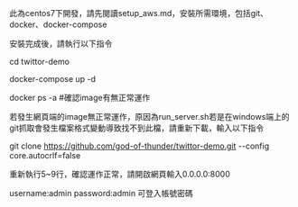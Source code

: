此為centos7下開發，請先閱讀setup_aws.md，安裝所需環境，包括git、docker、docker-compose

安裝完成後，請執行以下指令

cd twittor-demo

docker-compose up -d

docker ps -a #確認image有無正常運作

若發生網頁端的image無正常運作，原因為run_server.sh若是在windows端上的git抓取會發生檔案格式變動導致找不到此檔，請重新下載，輸入以下指令

git clone https://github.com/god-of-thunder/twittor-demo.git --config core.autocrlf=false

重新執行5~9行，確認運作正常，請開啟網頁輸入0.0.0.0:8000

username:admin password:admin 可登入帳號密碼
